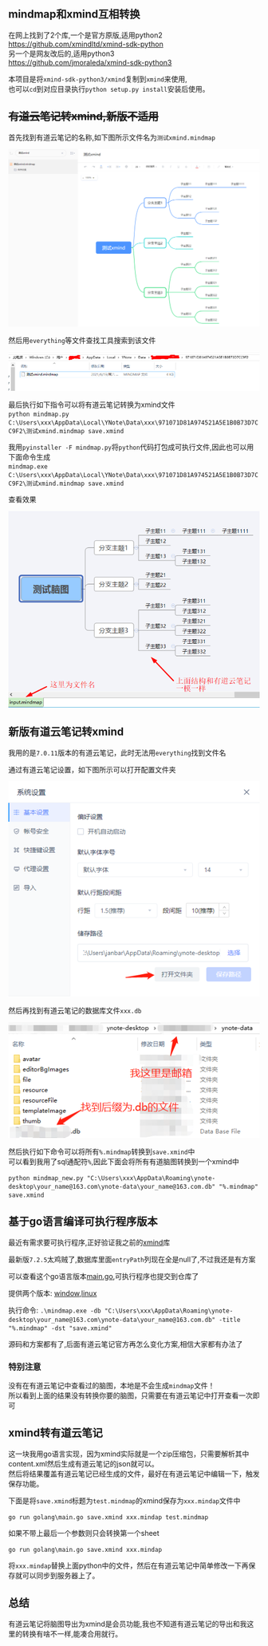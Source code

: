 ## mindmap和xmind互相转换

在网上找到了2个库,一个是官方原版,适用python2  
https://github.com/xmindltd/xmind-sdk-python  
另一个是网友改后的,适用python3  
https://github.com/jmoraleda/xmind-sdk-python3  

本项目是将`xmind-sdk-python3/xmind`复制到`xmind`来使用,  
也可以`cd`到对应目录执行`python setup.py install`安装后使用。  

## ~~有道云笔记转xmind,新版不适用~~
首先找到有道云笔记的名称,如下图所示文件名为`测试xmind.mindmap`  

![](youdao001.png)

然后用`everything`等文件查找工具搜索到该文件  

![](youdao002.png)

最后执行如下指令可以将有道云笔记转换为xmind文件  
`python mindmap.py C:\Users\xxx\AppData\Local\YNote\Data\xxx\971071D81A974521A5E1B0B73D7CC9F2\测试xmind.mindmap save.xmind`

我用`pyinstaller -F mindmap.py`将`python`代码打包成可执行文件,因此也可以用下面命令生成  
`mindmap.exe C:\Users\xxx\AppData\Local\YNote\Data\xxx\971071D81A974521A5E1B0B73D7CC9F2\测试xmind.mindmap save.xmind`

查看效果

![](youdao003.png)

## 新版有道云笔记转xmind
我用的是`7.0.11`版本的有道云笔记，此时无法用`everything`找到文件名

通过有道云笔记设置，如下图所示可以打开配置文件夹

![](youdao004.png)

然后再找到有道云笔记的数据库文件`xxx.db`

![](youdao005.png)

然后执行如下命令可以将所有`%.mindmap`转换到`save.xmind`中  
可以看到我用了sql通配符`%`,因此下面会将所有有道脑图转换到一个xmind中

`python mindmap_new.py "C:\Users\xxx\AppData\Roaming\ynote-desktop\your_name@163.com\ynote-data\your_name@163.com.db" "%.mindmap" save.xmind`

## 基于go语言编译可执行程序版本
最近有需求要可执行程序,正好验证我之前的[xmind](https://github.com/jan-bar/xmind)库

最新版`7.2.5`太鸡贼了,数据库里面`entryPath`列现在全是null了,不过我还是有方案

可以查看这个go语言版本[main.go](mindmap_to_xmind/main.go),可执行程序也提交到仓库了

提供两个版本: [window](mindmap_to_xmind/mindmap.exe),[linux](mindmap_to_xmind/mindmap.linux)

执行命令: `.\mindmap.exe -db "C:\Users\xxx\AppData\Roaming\ynote-desktop\your_name@163.com\ynote-data\your_name@163.com.db" -title "%.mindmap" -dst "save.xmind"`

源码和方案都有了,后面有道云笔记官方再怎么变化方案,相信大家都有办法了

### **特别注意**
没有在有道云笔记中查看过的脑图，本地是不会生成`mindmap`文件！  
所以看到上面的结果没有转换你要的脑图，只需要在有道云笔记中打开查看一次即可

## xmind转有道云笔记
这一块我用go语言实现，因为xmind实际就是一个zip压缩包，只需要解析其中content.xml然后生成有道云笔记的json就可以。  
然后将结果覆盖有道云笔记已经生成的文件，最好在有道云笔记中编辑一下，触发保存功能。

下面是将`save.xmind`标题为`test.mindmap`的xmind保存为`xxx.mindap`文件中

`go run golang\main.go save.xmind xxx.mindap test.mindmap`

如果不带上最后一个参数则只会转换第一个sheet

`go run golang\main.go save.xmind xxx.mindap`

将`xxx.mindap`替换上面python中的文件，然后在有道云笔记中简单修改一下再保存就可以同步到服务器上了。

## 总结
有道云笔记将脑图导出为xmind是会员功能,我也不知道有道云笔记的导出和我这里的转换有啥不一样,能凑合用就行。
